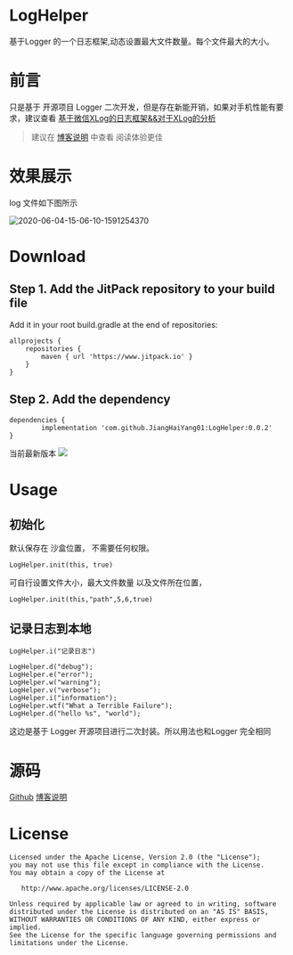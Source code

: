 # LogHelper
基于Logger 的一个日志框架,动态设置最大文件数量。每个文件最大的大小。


# 前言

只是基于 开源项目 Logger 二次开发，但是存在新能开销，如果对手机性能有要求，建议查看 [基于微信XLog的日志框架&&对于XLog的分析](https://allens.icu/posts/60625924/#more)

> 建议在 [博客说明](https://allens.icu/posts/f4408143/#more) 中查看 阅读体验更佳

# 效果展示

log 文件如下图所示

![2020-06-04-15-06-10-1591254370](http://allens-blog.oss-cn-beijing.aliyuncs.com/allens-blog/f0h1y.png)

# Download

## Step 1. Add the JitPack repository to your build file

Add it in your root build.gradle at the end of repositories:

```
allprojects {
	repositories {
		maven { url 'https://www.jitpack.io' }
	}
}
```
## Step 2. Add the dependency

```
dependencies {
        implementation 'com.github.JiangHaiYang01:LogHelper:0.0.2'
}

```

当前最新版本 [![](https://www.jitpack.io/v/JiangHaiYang01/LogHelper.svg)](https://www.jitpack.io/#JiangHaiYang01/LogHelper)

# Usage

## 初始化

默认保存在 沙盒位置， 不需要任何权限。

```
LogHelper.init(this, true)
```

可自行设置文件大小，最大文件数量 以及文件所在位置，
```
LogHelper.init(this,"path",5,6,true)
```


## 记录日志到本地

```
LogHelper.i("记录日志")

LogHelper.d("debug");
LogHelper.e("error");
LogHelper.w("warning");
LogHelper.v("verbose");
LogHelper.i("information");
LogHelper.wtf("What a Terrible Failure");
LogHelper.d("hello %s", "world");
```

这边是基于 Logger 开源项目进行二次封装。所以用法也和Logger 完全相同


# 源码

[Github](https://github.com/JiangHaiYang01/LogHelper)
[博客说明](https://allens.icu/posts/f4408143/#more)



# License

```
Licensed under the Apache License, Version 2.0 (the "License");
you may not use this file except in compliance with the License.
You may obtain a copy of the License at

   http://www.apache.org/licenses/LICENSE-2.0

Unless required by applicable law or agreed to in writing, software
distributed under the License is distributed on an "AS IS" BASIS,
WITHOUT WARRANTIES OR CONDITIONS OF ANY KIND, either express or implied.
See the License for the specific language governing permissions and
limitations under the License.
```
